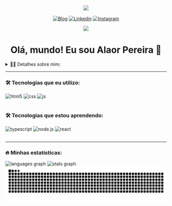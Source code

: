<div align="center">
  <img height="200" src="https://avatars.githubusercontent.com/u/88793592?v=4"/>
</div>

<div align="center">
  
  [![Blog](https://img.shields.io/website?label=Portfólio&style=for-the-badge&url=https://alaorpereira.dev.br/)](https://www.alaorpereira.dev.br)
  [![Linkedin](https://img.shields.io/badge/LinkedIn-0077B5?style=for-the-badge&logo=linkedin&logoColor=white)](https://www.linkedin.com/in/alaor-pereira/)
  [![Instagram](https://img.shields.io/badge/Instagram-E4405F?style=for-the-badge&logo=instagram&logoColor=white)](https://www.instagram.com/alaorcris/)
  
</div>

<div align="center">
  <img src="https://visitor-badge.laobi.icu/badge?page_id=alaor-pereira&"  />
</div>

<div align="center">
  <h1>Olá, mundo! Eu sou Alaor Pereira 🤘
</div>

<details>
  <summary>👨‍💻 Detalhes sobre mim: </summary>
_____

Tenho 26 anos, atualmente morando no Brasil; <br><br>
Sou um indivíduo apaixonado por desafios e determinado a conquistar novos horizontes; <br><br>
Minha jornada começou nas fileiras militares, onde aprendi valores como disciplina, hierarquia, trabalho em equipe e resiliência. Após 8 anos de serviço dedicado à pátria, canalizei minha paixão por superar obstáculos em direção a um novo campo: a tecnologia. Fascinado pelas possibilidades inovadoras que esse mundo oferece, mergulhei de cabeça nos estudos, adquirindo habilidades em programação. <br><br>
Hoje, estou comprometido em contribuir para avanços tecnológicos que impactam positivamente a sociedade. Seja na linha de frente ou na vanguarda da tecnologia, minha missão é clara: continuar evoluindo, adaptando-me e contribuindo para um futuro mais conectado e seguro.
Estou animado para esta nova fase da minha jornada e ansioso para superar cada novo desafio que a tecnologia possa apresentar. <br><br>
Vamos avançar juntos! \o/
</details>

---

### 🛠 Tecnologias que eu utilizo:
<div style="display: inline_block">
  <img align="center" alt="html5" src="https://img.shields.io/badge/HTML5-E34F26?style=for-the-badge&logo=html5&logoColor=white" />
  <img align="center" alt="css" src="https://img.shields.io/badge/CSS3-1572B6?style=for-the-badge&logo=css3&logoColor=white" />
  <img align="center" alt="js" src="https://img.shields.io/badge/JavaScript-F7DF1E?style=for-the-badge&logo=javascript&logoColor=black" />
</div><br/>

### 🛠 Tecnologias que estou aprendendo:
<div style="display: inline_block">
  
  <img align="center" alt="typescript" src="https://img.shields.io/badge/TypeScript-007ACC?style=for-the-badge&logo=typescript&logoColor=white" />
  <img align="center" alt="node.js" src="https://img.shields.io/badge/Node.js-43853D?style=for-the-badge&logo=node.js&logoColor=white" />
  <img align="center" alt="react" src="https://img.shields.io/badge/React-20232A?style=for-the-badge&logo=react&logoColor=61DAFB" />
</div><br/>

---

### 🔥 Minhas estatísticas:
<div>
  <img src="https://github-readme-stats.vercel.app/api/top-langs?username=alaor-pereira&locale=en&hide_title=false&layout=compact&card_width=320&langs_count=5&theme=dracula&hide_border=false&order=2" height="150" alt="languages graph"  />
  <img src="https://github-readme-stats.vercel.app/api?username=alaor-pereira&hide_title=false&hide_rank=false&show_icons=true&include_all_commits=true&count_private=true&disable_animations=false&theme=dracula&locale=en&hide_border=false&order=1" height="150" alt="stats graph"  />
  <img src="https://raw.githubusercontent.com/alaor-pereira/alaor-pereira/output/snake.svg" alt="Snake animation" />
</div>
